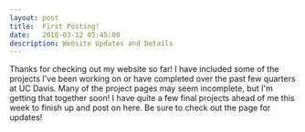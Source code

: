 ```yaml
---
layout: post
title:  First Posting!
date:   2018-03-12 05:45:00
description: Website Updates and Details
---
```

Thanks for checking out my website so far! I have included some of the projects I've been working on or have completed over the past few quarters at UC Davis. Many of the project pages may seem incomplete, but I'm getting that together soon! I have quite a few final projects ahead of me this week to finish up and post on here. Be sure to check out the page for updates! 

